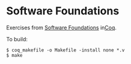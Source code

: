 Software Foundations
====================

Exercises from [Software Foundations][] in[Coq][].

To build:

```console
$ coq_makefile -o Makefile -install none *.v
$ make
```

[Software Foundations]: http://www.cis.upenn.edu/~bcpierce/sf/current/index.html
[Coq]: http://coq.inria.fr/
